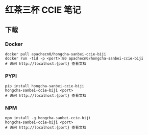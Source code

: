 # 红茶三杯 CCIE 笔记

## 下载

### Docker

```
docker pull apachecn0/hongcha-sanbei-ccie-biji
docker run -tid -p <port>:80 apachecn0/hongcha-sanbei-ccie-biji
# 访问 http://localhost:{port} 查看文档
```

### PYPI

```
pip install hongcha-sanbei-ccie-biji
hongcha-sanbei-ccie-biji <port>
# 访问 http://localhost:{port} 查看文档
```

### NPM

```
npm install -g hongcha-sanbei-ccie-biji
hongcha-sanbei-ccie-biji <port>
# 访问 http://localhost:{port} 查看文档
```